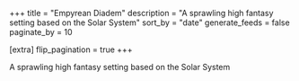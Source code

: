 +++
title = "Empyrean Diadem"
description = "A sprawling high fantasy setting based on the Solar System"
sort_by = "date"
generate_feeds = false
paginate_by = 10

[extra]
flip_pagination = true
+++

A sprawling high fantasy setting based on the Solar System